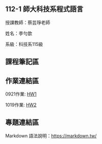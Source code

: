 ## 112-1 師大科技系程式語言
授課教師：蔡芸琤老師

姓名：李勻歆

系級：科技系115級
## 課程筆記區

## 作業連結區

0921作業: [HW1](https://colab.research.google.com/drive/1DihRtIwnImKyZMA4Rz2PNXMuQPYHg2MY?usp=sharing)

1019作業: [HW2](https://colab.research.google.com/drive/1q-mCnGo-2oypIRnvnkqLOk9hbzyinHxN?usp=sharing)



## 專題連結區
Markdown 語法說明：https://markdown.tw/

